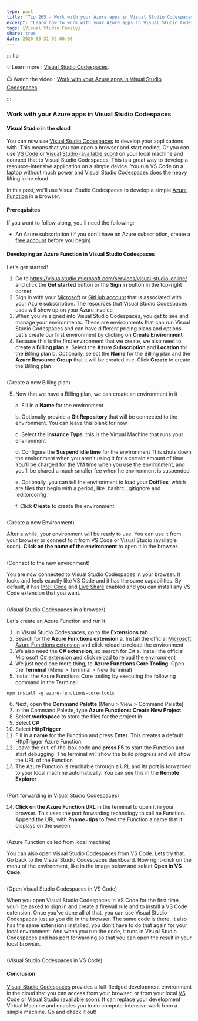 ```yaml
---
type: post
title: "Tip 265 - Work with your Azure apps in Visual Studio Codespaces"
excerpt: "Learn how to work with your Azure apps in Visual Studio Codespaces"
tags: [Visual Studio Family]
share: true
date: 2020-05-31 02:00:00
---
```


::: tip 

:bulb: Learn more : [Visual Studio Codespaces](https://visualstudio.microsoft.com/services/visual-studio-online/?WT.mc_id=microsoft-azuredevtips-azureappsdev). 

:tv: Watch the video : [Work with your Azure apps in Visual Studio Codespaces](https://www.youtube.com/watch?v=nvkUQ74_3Ys&list=PLLasX02E8BPCNCK8Thcxu-Y-XcBUbhFWC&index=15&t=0s?WT.mc_id=youtube-azuredevtips-azureappsdev).

:::

### Work with your Azure apps in Visual Studio Codespaces

#### Visual Studio in the cloud

You can now use [Visual Studio Codespaces](https://visualstudio.microsoft.com/services/visual-studio-online/?WT.mc_id=microsoft-azuredevtips-azureappsdev) to develop your applications with. This means that you can open a browser and start coding. Or you can use [VS Code](https://code.visualstudio.com/) or [Visual Studio (available soon)](https://visualstudio.microsoft.com/vs/?WT.mc_id=microsoft-azuredevtips-azureappsdev) on your local machine and connect that to Visual Studio Codespaces. This is a great way to develop a resource-intensive application on a simple device. You run VS Code on a laptop without much power and Visual Studio Codespaces does the heavy lifting in he cloud. 

In this post, we'll use Visual Studio Codespaces to develop a simple [Azure Function](https://docs.microsoft.com/azure/azure-functions/functions-overview?WT.mc_id=docs-azuredevtips-azureappsdev) in a browser. 

#### Prerequisites

If you want to follow along, you'll need the following:
* An Azure subscription (If you don't have an Azure subscription, create a [free account](https://azure.microsoft.com/free/?WT.mc_id=azure-azuredevtips-azureappsdev) before you begin)

#### Developing an Azure Function in Visual Studio Codespaces

Let's get started!
1. Go to https://visualstudio.microsoft.com/services/visual-studio-online/ and click the **Get started** button or the **Sign in** button in the top-right corner
2. Sign in with your [Microsoft](https://account.microsoft.com/?WT.mc_id=microsoft-azuredevtips-azureappsdev) or [GitHub account](https://github.com/?WT.mc_id=github-azuredevtips-azureappsdev) that is associated with your Azure subscription. The resources that Visual Studio Codespaces uses will show up on your Azure invoice
3. When you've signed into Visual Studio Codespaces, you get to see and manage your environments. These are environments that can run Visual Studio Codespaces and can have different pricing plans and options. Let's create our first environment by clicking on **Create Environment**
4. Because this is the first environment that we create, we also need to create a **Billing plan**
   a. Select the **Azure Subscription** and **Location** for the Billing plan
   b. Optionally, select the **Name** for the Billing plan and the **Azure Resource Group** that it will be created in
   c. Click **Create** to create the Billing plan

<img :src="$withBase('/files/54createbillingplan.png')">

(Create a new Billing plan)

5. Now that we have a Billing plan, we can create an environment in it

   a. Fill in a **Name** for the environment

   b. Optionally provide a **Git Repository** that will be connected to the environment. You can leave this blank for now

   c. Select the **Instance Type**. this is the Virtual Machine that runs your environment
   
   d. Configure the **Suspend idle time** for the environment This shuts down the environment when you aren't using it for a certain amount of time. You'll be charged for the VM time when you use the environment, and you'll be chared a much smaller fee when he environment is suspended

   e. Optionally, you can tell the environment to load your **Dotfiles**, which are files that begin with a period, like .bashrc, .gitignore and .editorconfig

   f. Click **Create** to create the environment

<img :src="$withBase('/files/54createnvironment.png')">

(Create a new Environment)

After a while, your environment will be ready to use. You can use it from your browser or connect to it from VS Code or Visual Studio (available soon). **Click on the name of the environment** to open it in the browser. 

<img :src="$withBase('/files/54environmentready.png')">

(Connect to the new environment)

You are now connected to Visual Studio Codespaces in your browser. It looks and feels exactly like VS Code and it has the same capabilities. By default, it has [IntelliCode](https://visualstudio.microsoft.com/services/intellicode/?WT.mc_id=microsoft-azuredevtips-azureappsdev) and [Live Share](https://visualstudio.microsoft.com/services/live-share/?WT.mc_id=microsoft-azuredevtips-azureappsdev) enabled and you can install any VS Code extension that you want.

<img :src="$withBase('/files/54vsonline.png')">

(Visual Studio Codespaces in a browser)

Let's create an Azure Function and run it.
1. In Visual Studio Codespaces, go to the **Extensions** tab
2. Search for the **Azure Functions extension**
   a. Install the official [Microsoft Azure Functions extension](https://marketplace.visualstudio.com/items?itemName=ms-azuretools.vscode-azurefunctions) and click reload to reload the environment
3. We also need the **C# extension**, so search for C#
   a. install the official [Microsoft C# extension](https://marketplace.visualstudio.com/items?itemName=ms-vscode.csharp) and click reload to reload the environment
4. We just need one more thing, te **Azure Functions Core Tooling**. Open the **Terminal** (Menu > Terminal > New Terminal)
5. Install the Azure Functions Core tooling by executing the following command in the Terminal:

```
npm install -g azure-functions-core-tools
```

6. Next, open the **Command Palette** (Menu > View > Command Palette)
7. In the Command Palette, type **Azure Functions: Create New Project**
8. Select **workspace** to store the files for the project in
9. Select **C#**
10. Select **HttpTrigger**
11. Fill in a **name** for the Function and press **Enter**. This creates a default HttpTrigger Azure Function
12. Leave the out-of-the-box code and **press F5** to start the Function and start debugging. The terminal will show the build progress and will show the URL of the Function
13. The Azure Function is reachable through a URL and its port is forwarded to your local machine automatically. You can see this in the **Remote Explorer**

<img :src="$withBase('/files/54forwardport.png')">

(Port forwarding in Visual Studio Codespaces)

14. **Click on the Azure Function URL** in the terminal to open it in your browser. This uses the port forwarding technology to call he Function. Append the URL with **?name=tips** to feed the Function a name that it displays on the screen

<img :src="$withBase('/files/54result.png')">

(Azure Function called from local machine)

You can also open Visual Studio Codespaces from VS Code. Lets try that. Go back to the Visual Studio Codespaces dashboard. Now right-click on the menu of the environment, like in the image below and select **Open in VS Code**.

<img :src="$withBase('/files/54openinvscode.png')">

(Open Visual Studio Codespaces in VS Code)

When you open Visual Studio Codespaces in VS Code for the first time, you'll be asked to sign in and create a firewall rule and to install a VS Code extension. Once you've done all of that, you can use Visual Studio Codespaces just as you did in the browser. The same code is there. It also has the same extensions installed, you don't have to do that again for your local environment. And when you run the code, it runs in Visual Studio Codespaces and has port forwarding so that you can open the result in your local browser.

<img :src="$withBase('/files/54vsonlineinvscodeinaction.png')">

(Visual Studio Codespaces in VS Code)

#### Conclusion

[Visual Studio Codespaces](https://visualstudio.microsoft.com/services/visual-studio-online/?WT.mc_id=microsoft-azuredevtips-azureappsdev) provides a full-fledged development environment in the cloud that you can access from your browser, or from your local [VS Code](https://code.visualstudio.com/) or [Visual Studio (available soon)](https://visualstudio.microsoft.com/vs/?WT.mc_id=microsoft-azuredevtips-azureappsdev). It can replace your development Virtual Machine and enables you to do compute-intensive work from a simple machine. Go and check it out!